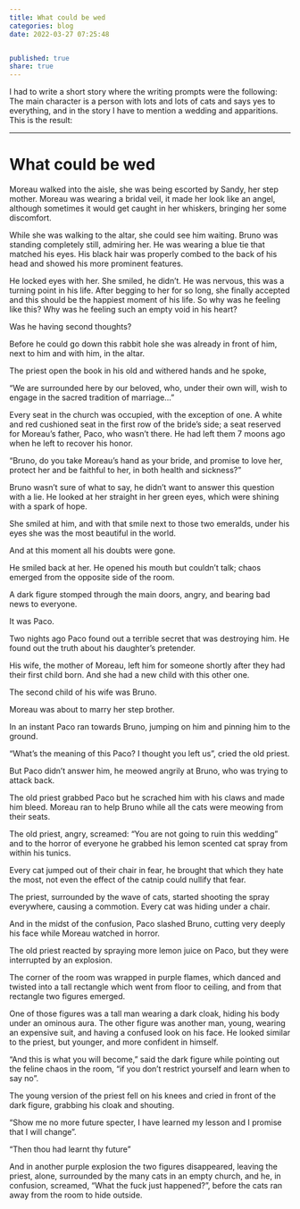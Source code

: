 ```yaml
---
title: What could be wed
categories: blog
date: 2022-03-27 07:25:48


published: true
share: true
---
```


I had to write a short story where the writing prompts were the following:
The main character is a person with lots and lots of cats and says yes to everything, and in the story I have to mention a wedding and apparitions. 
This is the result:

---

# What could be wed

Moreau walked into the aisle, she was being escorted by Sandy, her step mother. Moreau was wearing a bridal veil, it made her look like an angel, although sometimes it would get caught in her whiskers, bringing her some discomfort.

While she was walking to the altar, she could see him waiting. Bruno was standing completely still, admiring her. He was wearing a blue tie that matched his eyes. His black hair was properly combed to the back of his head and showed his more prominent features.

He locked eyes with her. She smiled, he didn’t. He was nervous, this was a turning point in his life. After begging to her for so long, she finally accepted and this should be the happiest moment of his life. So why was he feeling like this? Why was he feeling such an empty void in his heart?

Was he having second thoughts?

Before he could go down this rabbit hole she was already in front of him, next to him and with him, in the altar.

The priest open the book in his old and withered hands and he spoke,

“We are surrounded here by our beloved, who, under their own will, wish to engage in the sacred tradition of marriage...”

Every seat in the church was occupied, with the exception of one. A white and red cushioned seat in the first row of the bride’s side; a seat reserved for Moreau’s father, Paco, who wasn’t there. He had left them 7 moons ago when he left to recover his honor.

“Bruno, do you take Moreau’s hand as your bride, and promise to love her, protect her and be faithful to her, in both health and sickness?”

Bruno wasn’t sure of what to say, he didn’t want to answer this question with a lie. He looked at her straight in her green eyes, which were shining with a spark of hope.

She smiled at him, and with that smile next to those two emeralds, under his eyes she was the most beautiful in the world.

And at this moment all his doubts were gone.

He smiled back at her. He opened his mouth but couldn’t talk; chaos emerged from the opposite side of the room.

A dark figure stomped through the main doors, angry, and bearing bad news to everyone.

It was Paco.

Two nights ago Paco found out a terrible secret that was destroying him. He found out the truth about his daughter’s pretender.

His wife, the mother of Moreau, left him for someone shortly after they had their first child born. And she had a new child with this other one.

The second child of his wife was Bruno.

Moreau was about to marry her step brother.

In an instant Paco ran towards Bruno, jumping on him and pinning him to the ground.

“What’s the meaning of this Paco? I thought you left us”, cried the old priest.

But Paco didn’t answer him, he meowed angrily at Bruno, who was trying to attack back.

The old priest grabbed Paco but he scrached him with his claws and made him bleed. Moreau ran to help Bruno while all the cats were meowing from their seats.

The old priest, angry, screamed: “You are not going to ruin this wedding” and to the horror of everyone he grabbed his lemon scented cat spray from within his tunics.

Every cat jumped out of their chair in fear, he brought that which they hate the most, not even the effect of the catnip could nullify that fear.

The priest, surrounded by the wave of cats, started shooting the spray everywhere, causing a commotion. Every cat was hiding under a chair.

And in the midst of the confusion, Paco slashed Bruno, cutting very deeply his face while Moreau watched in horror.

The old priest reacted by spraying more lemon juice on Paco, but they were interrupted by an explosion.

The corner of the room was wrapped in purple flames, which danced and twisted into a tall rectangle which went from floor to ceiling, and from that rectangle two figures emerged.

One of those figures was a tall man wearing a dark cloak, hiding his body under an ominous aura. The other figure was another man, young, wearing an expensive suit, and having a confused look on his face. He looked similar to the priest, but younger, and more confident in himself.

“And this is what you will become,” said the dark figure while pointing out the feline chaos in the room, “if you don’t restrict yourself and learn when to say no”.

The young version of the priest fell on his knees and cried in front of the dark figure, grabbing his cloak and shouting.

“Show me no more future specter, I have learned my lesson and I promise that I will change”.

“Then thou had learnt thy future”

And in another purple explosion the two figures disappeared, leaving the priest, alone, surrounded by the many cats in an empty church, and he, in confusion, screamed, “What the fuck just happened?”, before the cats ran away from the room to hide outside.
